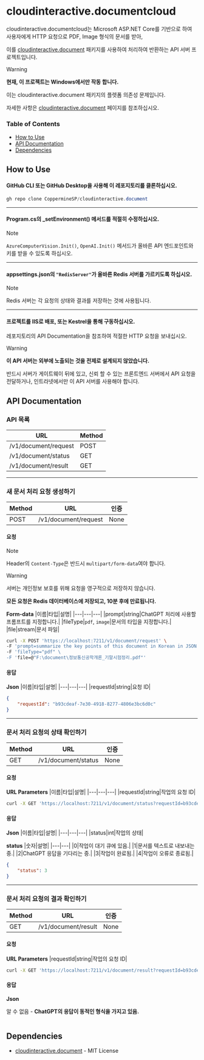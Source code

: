 # cloudinteractive.documentcloud
cloudinteractive.documentcloud는 Microsoft ASP.NET Core를 기반으로 하여 사용자에게 HTTP 요청으로 PDF, Image 형식의 문서를 받아,

이를 [cloudinteractive.document](https://github.com/Coppermine-SP/cloudinteractive.document) 패키지를 사용하여 처리하여 반환하는 API 서버 프로젝트입니다.

>[!WARNING]
> **현재, 이 프로젝트는 Windows에서만 작동 합니다.**
>
> 이는 cloudinteractive.document 패키지의 플렛폼 의존성 문제입니다.
>
> 자세한 사항은 [cloudinteractive.document](https://github.com/Coppermine-SP/cloudinteractive.document) 페이지를 참조하십시오.

### Table of Contents
- [How to Use](#how-to-use)
- [API Documentation](#api-documentation)
- [Dependencies](#dependencies)
  
## How to Use
#### GitHub CLI 또는 GitHub Desktop을 사용해 이 레포지토리를 클론하십시오.
```powershell
gh repo clone CoppermineSP/cloudinteractive.document
```
- - -
#### Program.cs의 _setEnvironment() 메서드를 적절히 수정하십시오.
>[!NOTE]
> `AzureComputerVision.Init()`, `OpenAI.Init()` 메서드가 올바른 API 엔드포인트와 키를 받을 수 있도록 하십시오.
- - -
#### appsettings.json의 `"RedisServer"`가 올바른 Redis 서버를 가르키도록 하십시오.
>[!NOTE]
> Redis 서버는 각 요청의 상태와 결과를 저장하는 것에 사용됩니다.
- - -
#### 프로젝트를 IIS로 배포, 또는 Kestrel을 통해 구동하십시오.
레포지토리의 API Documentation을 참조하여 적절한 HTTP 요청을 보내십시오.
>[!WARNING]
>**이 API 서버는 외부에 노출되는 것을 전제로 설계되지 않았습니다.**
>
>반드시 서버가 게이트웨이 뒤에 있고, 신뢰 할 수 있는 프론트엔드 서버에서 API 요청을 전달하거나, 인트라넷에서만 이 API 서버를 사용해야 합니다.

## API Documentation

### API 목록
|URL|Method|
|---|---|
|/v1/document/request|POST|
|/v1/document/status|GET|
|/v1/document/result|GET|
- - -
### 새 문서 처리 요청 생성하기
|Method|URL|인증|
|---|---|---|
|POST|/v1/document/request|None|

#### 요청
>[!NOTE]
>Header의 `Content-Type`은 반드시 `multipart/form-data`여야 합니다.

>[!WARNING]
>서버는 개인정보 보호를 위해 요청을 영구적으로 저장하지 않습니다.
>
>**모든 요청은 Redis 데이터베이스에 저장되고, 10분 후에 만료됩니다.**

**Form-data**
|이름|타입|설명|
|---|---|---|
|prompt|string|ChatGPT 처리에 사용할 프롬프트를 지정합니다.|
|fileType|`pdf`, `image`|문서의 타입을 지정합니다.|
|file|stream|문서 파일|

```bash
curl -X POST 'https://localhost:7211/v1/document/request' \
-F 'prompt=summarize the key points of this document in Korean in JSON format.' \
-F 'fileType="pdf" \
-F 'file=@"F:\document\정보통신공학개론_기말시험정리.pdf"'
```

#### 응답
**Json**
|이름|타입|설명|
|---|---|---|
|requestId|string|요청 ID|

```json
{
    "requestId": "b93cdeaf-7e30-4918-8277-4806e3bc6d0c"
}
```
- - -
### 문서 처리 요청의 상태 확인하기
|Method|URL|인증|
|---|---|---|
|GET|/v1/document/status|None|

#### 요청
**URL Parameters**
|이름|타입|설명|
|---|---|---|
|requestId|string|작업의 요청 ID|
```bash
curl -X GET 'https://localhost:7211/v1/document/status?requestId=b93cdeaf-7e30-4918-8277-4806e3bc6d0c'
```
#### 응답
**Json**
|이름|타입|설명|
|---|---|---|
|status|int|작업의 상태|

**status**
|숫자|설명|
|---|---|
|0|작업이 대기 큐에 있음.|
|1|문서를 텍스트로 내보내는 중.|
|2|ChatGPT 응답을 기다리는 중.|
|3|작업이 완료됨.|
|4|작업이 오류로 종료됨.|

```json
{
    "status": 3
}
```
- - -
### 문서 처리 요청의 결과 확인하기
|Method|URL|인증|
|---|---|---|
|GET|/v1/document/result|None|

#### 요청
**URL Parameters**
|requestId|string|작업의 요청 ID|
```bash
curl -X GET 'https://localhost:7211/v1/document/result?requestId=b93cdeaf-7e30-4918-8277-4806e3bc6d0c'
```

#### 응답
**Json**

알 수 없음 - **ChatGPT의 응답이 동적인 형식을 가지고 있음.**

```json

```

## Dependencies
* [cloudinteractive.document](https://github.com/Coppermine-SP/cloudinteractive.document) - MIT License
